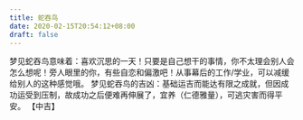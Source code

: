 ```yaml
---
title: 蛇吞鸟
date: 2020-02-15T20:54:12+08:00
draft: false
---
```


梦见蛇吞鸟意味着：喜欢沉思的一天！只要是自己想干的事情，你不太理会别人会怎么想呢！旁人眼里的你，有些自恋和偏激吧！从事幕后的工作/学业，可以减缓给别人的这种感觉哦。
梦见蛇吞鸟的吉凶：基础运吉而能达有限之成就，但因成功运受到压制，故成功之后便难再伸展了，宜养（仁德雅量），可逃灾害而得平安。
【中吉】